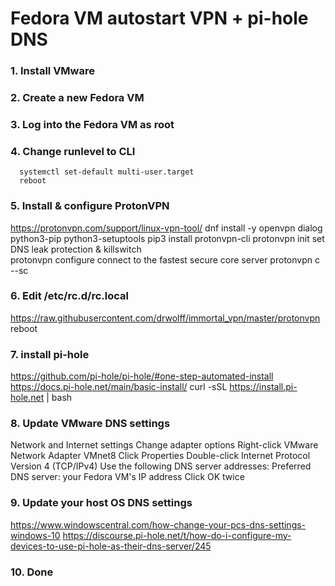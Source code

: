 # Fedora VM autostart VPN + pi-hole DNS

### 1. Install VMware

### 2. Create a new Fedora VM

### 3. Log into the Fedora VM as root

### 4. Change runlevel to CLI 
      systemctl set-default multi-user.target
      reboot

### 5. Install & configure ProtonVPN
https://protonvpn.com/support/linux-vpn-tool/
      dnf install -y openvpn dialog python3-pip python3-setuptools
      pip3 install protonvpn-cli
      protonvpn init
set DNS leak protection & killswitch      
      protonvpn configure
connect to the fastest secure core server
      protonvpn c --sc
      
### 6. Edit /etc/rc.d/rc.local
https://raw.githubusercontent.com/drwolff/immortal_vpn/master/protonvpn
      reboot
      
### 7. install pi-hole
https://github.com/pi-hole/pi-hole/#one-step-automated-install
https://docs.pi-hole.net/main/basic-install/
curl -sSL https://install.pi-hole.net | bash
      
### 8. Update VMware DNS settings
Network and Internet settings
Change adapter options
Right-click VMware Network Adapter VMnet8
Click Properties
Double-click Internet Protocol Version 4 (TCP/IPv4)
Use the following DNS server addresses:
      Preferred DNS server: your Fedora VM's IP address
Click OK twice
      
### 9. Update your host OS DNS settings
https://www.windowscentral.com/how-change-your-pcs-dns-settings-windows-10
https://discourse.pi-hole.net/t/how-do-i-configure-my-devices-to-use-pi-hole-as-their-dns-server/245

### 10. Done
